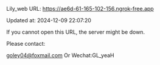 Lily_web URL: https://ae6d-61-165-102-156.ngrok-free.app

Updated at: 2024-12-09 22:07:20

If you cannot open this URL, the server might be down.

Please contact: 

goley04@foxmail.com Or Wechat:GL_yeaH
